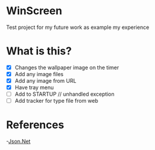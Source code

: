 # WinScreen

Test project for my future work as example my experience

# What is this?

- [x] Сhanges the wallpaper image on the timer
- [x] Add any image files
- [x] Add any image from URL
- [x] Have tray menu
- [ ] Add to STARTUP // unhandled exception
- [ ] Add tracker for type file from web

# References
-[Json.Net](http://www.newtonsoft.com/json)
